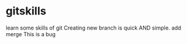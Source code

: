 # gitskills
learn some skills of git 
Creating  new branch is quick AND simple.
add merge
This is a bug
